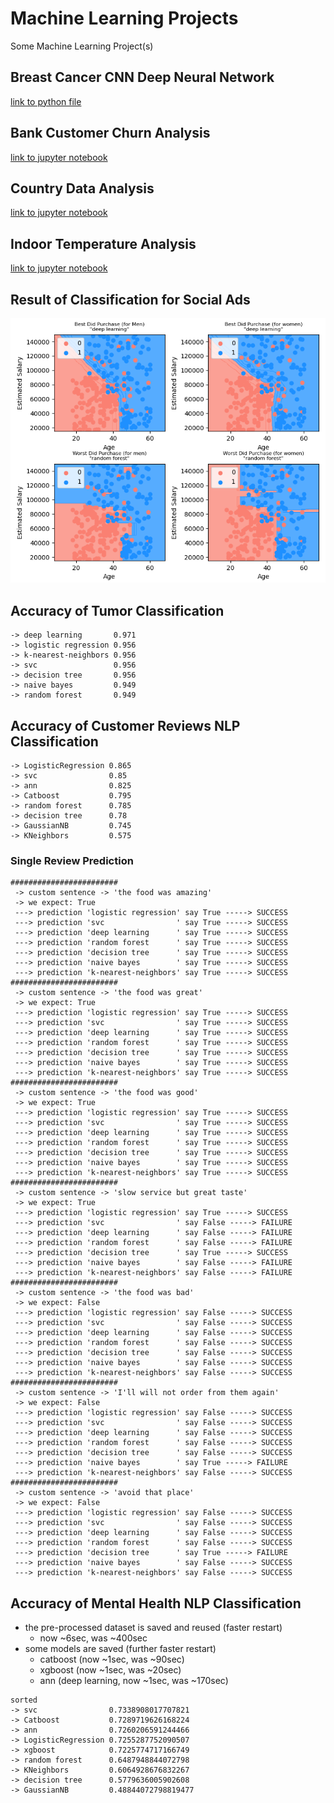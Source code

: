 
# Machine Learning Projects

Some Machine Learning Project(s)

## Breast Cancer CNN Deep Neural Network

[link to python file](https://github.com/ZahraSarrafi/machine-learning-projects/blob/main/projects/Breast-Cancer-CNN/src/main.py)

## Bank Customer Churn Analysis

[link to jupyter notebook](https://github.com/ZahraSarrafi/machine-learning-projects/blob/main/projects/Bank-Customer-Churn/Bank-Churn-Dataset.ipynb)

## Country Data Analysis

[link to jupyter notebook](https://github.com/ZahraSarrafi/machine-learning-projects/blob/main/projects/Country-Data-Analysis/country-data-analysis.ipynb)

## Indoor Temperature Analysis

[link to jupyter notebook](https://github.com/ZahraSarrafi/machine-learning-projects/blob/main/projects/Indoor_Temperature/indoor-temp.ipynb)

## Result of Classification for Social Ads

![Result of Classification](media/Figure_1.png)

## Accuracy of Tumor Classification 
```
-> deep learning       0.971
-> logistic regression 0.956
-> k-nearest-neighbors 0.956
-> svc                 0.956
-> decision tree       0.956
-> naive bayes         0.949
-> random forest       0.949
```

## Accuracy of Customer Reviews NLP Classification 
```
-> LogisticRegression 0.865
-> svc                0.85
-> ann                0.825
-> Catboost           0.795
-> random forest      0.785
-> decision tree      0.78
-> GaussianNB         0.745
-> KNeighbors         0.575
```

### Single Review Prediction
```
########################
 -> custom sentence -> 'the food was amazing'
 -> we expect: True
 ---> prediction 'logistic regression' say True -----> SUCCESS
 ---> prediction 'svc                ' say True -----> SUCCESS
 ---> prediction 'deep learning      ' say True -----> SUCCESS
 ---> prediction 'random forest      ' say True -----> SUCCESS
 ---> prediction 'decision tree      ' say True -----> SUCCESS
 ---> prediction 'naive bayes        ' say True -----> SUCCESS
 ---> prediction 'k-nearest-neighbors' say True -----> SUCCESS
########################
 -> custom sentence -> 'the food was great'
 -> we expect: True
 ---> prediction 'logistic regression' say True -----> SUCCESS
 ---> prediction 'svc                ' say True -----> SUCCESS
 ---> prediction 'deep learning      ' say True -----> SUCCESS
 ---> prediction 'random forest      ' say True -----> SUCCESS
 ---> prediction 'decision tree      ' say True -----> SUCCESS
 ---> prediction 'naive bayes        ' say True -----> SUCCESS
 ---> prediction 'k-nearest-neighbors' say True -----> SUCCESS
########################
 -> custom sentence -> 'the food was good'
 -> we expect: True
 ---> prediction 'logistic regression' say True -----> SUCCESS
 ---> prediction 'svc                ' say True -----> SUCCESS
 ---> prediction 'deep learning      ' say True -----> SUCCESS
 ---> prediction 'random forest      ' say True -----> SUCCESS
 ---> prediction 'decision tree      ' say True -----> SUCCESS
 ---> prediction 'naive bayes        ' say True -----> SUCCESS
 ---> prediction 'k-nearest-neighbors' say True -----> SUCCESS
########################
 -> custom sentence -> 'slow service but great taste'
 -> we expect: True
 ---> prediction 'logistic regression' say True -----> SUCCESS
 ---> prediction 'svc                ' say False -----> FAILURE
 ---> prediction 'deep learning      ' say False -----> FAILURE
 ---> prediction 'random forest      ' say False -----> FAILURE
 ---> prediction 'decision tree      ' say True -----> SUCCESS
 ---> prediction 'naive bayes        ' say False -----> FAILURE
 ---> prediction 'k-nearest-neighbors' say False -----> FAILURE
########################
 -> custom sentence -> 'the food was bad'
 -> we expect: False
 ---> prediction 'logistic regression' say False -----> SUCCESS
 ---> prediction 'svc                ' say False -----> SUCCESS
 ---> prediction 'deep learning      ' say False -----> SUCCESS
 ---> prediction 'random forest      ' say False -----> SUCCESS
 ---> prediction 'decision tree      ' say False -----> SUCCESS
 ---> prediction 'naive bayes        ' say False -----> SUCCESS
 ---> prediction 'k-nearest-neighbors' say False -----> SUCCESS
########################
 -> custom sentence -> 'I'll will not order from them again'
 -> we expect: False
 ---> prediction 'logistic regression' say False -----> SUCCESS
 ---> prediction 'svc                ' say False -----> SUCCESS
 ---> prediction 'deep learning      ' say False -----> SUCCESS
 ---> prediction 'random forest      ' say False -----> SUCCESS
 ---> prediction 'decision tree      ' say False -----> SUCCESS
 ---> prediction 'naive bayes        ' say True -----> FAILURE
 ---> prediction 'k-nearest-neighbors' say False -----> SUCCESS
########################
 -> custom sentence -> 'avoid that place'
 -> we expect: False
 ---> prediction 'logistic regression' say False -----> SUCCESS
 ---> prediction 'svc                ' say False -----> SUCCESS
 ---> prediction 'deep learning      ' say False -----> SUCCESS
 ---> prediction 'random forest      ' say False -----> SUCCESS
 ---> prediction 'decision tree      ' say True -----> FAILURE
 ---> prediction 'naive bayes        ' say False -----> SUCCESS
 ---> prediction 'k-nearest-neighbors' say False -----> SUCCESS
 ```

## Accuracy of Mental Health NLP Classification

* the pre-processed dataset is saved and reused (faster restart)
    * now ~6sec, was ~400sec
* some models are saved (further faster restart)
    * catboost (now ~1sec, was ~90sec)
    * xgboost (now ~1sec, was ~20sec)
    * ann (deep learning, now ~1sec, was ~170sec)

```
sorted
-> svc                0.7338908017707821
-> Catboost           0.7289719626168224
-> ann                0.7260206591244466
-> LogisticRegression 0.7255287752090507
-> xgboost            0.7225774717166749
-> random forest      0.6487948844072798
-> KNeighbors         0.6064928676832267
-> decision tree      0.5779636005902608
-> GaussianNB         0.48844072798819477
```


